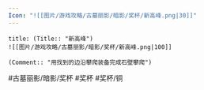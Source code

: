 ```yaml
---
Icon: "![[图片/游戏攻略/古墓丽影/暗影/奖杯/新高峰.png|30]]"
---
```

```ad-common-bronze-trophy
title: (Title:: "新高峰")
![[图片/游戏攻略/古墓丽影/暗影/奖杯/新高峰.png|100]]

(Comment:: "用找到的边沿攀爬装备完成石壁攀爬")
```

#古墓丽影/暗影/奖杯 #奖杯 #奖杯/铜
